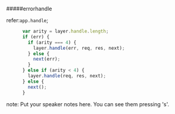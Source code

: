 #####errorhandle

refer:`app.handle`; 

<!-- ![](../assets/connectErrorHandle.png) -->

```js
      var arity = layer.handle.length;
      if (err) {
        if (arity === 4) {
          layer.handle(err, req, res, next);
        } else {
          next(err);
        }
      } else if (arity < 4) {
        layer.handle(req, res, next);
      } else {
        next();
      }

```
note:
    Put your speaker notes here.
    You can see them pressing 's'.
